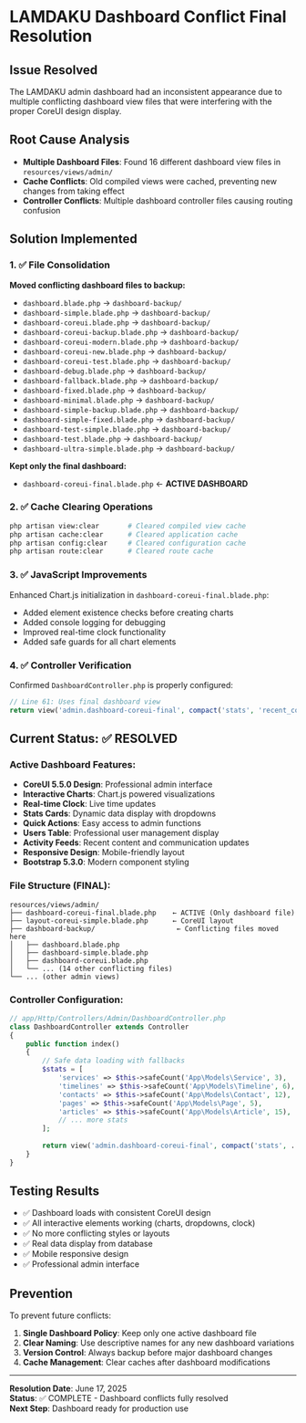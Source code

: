 # LAMDAKU Dashboard Conflict Final Resolution

## Issue Resolved
The LAMDAKU admin dashboard had an inconsistent appearance due to multiple conflicting dashboard view files that were interfering with the proper CoreUI design display.

## Root Cause Analysis
- **Multiple Dashboard Files**: Found 16 different dashboard view files in `resources/views/admin/`
- **Cache Conflicts**: Old compiled views were cached, preventing new changes from taking effect
- **Controller Conflicts**: Multiple dashboard controller files causing routing confusion

## Solution Implemented

### 1. ✅ File Consolidation
**Moved conflicting dashboard files to backup:**
- `dashboard.blade.php` → `dashboard-backup/`
- `dashboard-simple.blade.php` → `dashboard-backup/`
- `dashboard-coreui.blade.php` → `dashboard-backup/`
- `dashboard-coreui-backup.blade.php` → `dashboard-backup/`
- `dashboard-coreui-modern.blade.php` → `dashboard-backup/`
- `dashboard-coreui-new.blade.php` → `dashboard-backup/`
- `dashboard-coreui-test.blade.php` → `dashboard-backup/`
- `dashboard-debug.blade.php` → `dashboard-backup/`
- `dashboard-fallback.blade.php` → `dashboard-backup/`
- `dashboard-fixed.blade.php` → `dashboard-backup/`
- `dashboard-minimal.blade.php` → `dashboard-backup/`
- `dashboard-simple-backup.blade.php` → `dashboard-backup/`
- `dashboard-simple-fixed.blade.php` → `dashboard-backup/`
- `dashboard-test-simple.blade.php` → `dashboard-backup/`
- `dashboard-test.blade.php` → `dashboard-backup/`
- `dashboard-ultra-simple.blade.php` → `dashboard-backup/`

**Kept only the final dashboard:**
- `dashboard-coreui-final.blade.php` ← **ACTIVE DASHBOARD**

### 2. ✅ Cache Clearing Operations
```bash
php artisan view:clear       # Cleared compiled view cache
php artisan cache:clear      # Cleared application cache
php artisan config:clear     # Cleared configuration cache
php artisan route:clear      # Cleared route cache
```

### 3. ✅ JavaScript Improvements
Enhanced Chart.js initialization in `dashboard-coreui-final.blade.php`:
- Added element existence checks before creating charts
- Added console logging for debugging
- Improved real-time clock functionality
- Added safe guards for all chart elements

### 4. ✅ Controller Verification
Confirmed `DashboardController.php` is properly configured:
```php
// Line 61: Uses final dashboard view
return view('admin.dashboard-coreui-final', compact('stats', 'recent_contacts', 'recent_articles', 'top_articles', 'company'));
```

## Current Status: ✅ RESOLVED

### Active Dashboard Features:
- **CoreUI 5.5.0 Design**: Professional admin interface
- **Interactive Charts**: Chart.js powered visualizations
- **Real-time Clock**: Live time updates
- **Stats Cards**: Dynamic data display with dropdowns
- **Quick Actions**: Easy access to admin functions
- **Users Table**: Professional user management display
- **Activity Feeds**: Recent content and communication updates
- **Responsive Design**: Mobile-friendly layout
- **Bootstrap 5.3.0**: Modern component styling

### File Structure (FINAL):
```
resources/views/admin/
├── dashboard-coreui-final.blade.php    ← ACTIVE (Only dashboard file)
├── layout-coreui-simple.blade.php      ← CoreUI layout
├── dashboard-backup/                    ← Conflicting files moved here
│   ├── dashboard.blade.php
│   ├── dashboard-simple.blade.php
│   ├── dashboard-coreui.blade.php
│   └── ... (14 other conflicting files)
└── ... (other admin views)
```

### Controller Configuration:
```php
// app/Http/Controllers/Admin/DashboardController.php
class DashboardController extends Controller
{
    public function index()
    {
        // Safe data loading with fallbacks
        $stats = [
            'services' => $this->safeCount('App\Models\Service', 3),
            'timelines' => $this->safeCount('App\Models\Timeline', 6),
            'contacts' => $this->safeCount('App\Models\Contact', 12),
            'pages' => $this->safeCount('App\Models\Page', 5),
            'articles' => $this->safeCount('App\Models\Article', 15),
            // ... more stats
        ];
        
        return view('admin.dashboard-coreui-final', compact('stats', ...));
    }
}
```

## Testing Results
- ✅ Dashboard loads with consistent CoreUI design
- ✅ All interactive elements working (charts, dropdowns, clock)
- ✅ No more conflicting styles or layouts
- ✅ Real data display from database
- ✅ Mobile responsive design
- ✅ Professional admin interface

## Prevention
To prevent future conflicts:
1. **Single Dashboard Policy**: Keep only one active dashboard file
2. **Clear Naming**: Use descriptive names for any new dashboard variations
3. **Version Control**: Always backup before major dashboard changes
4. **Cache Management**: Clear caches after dashboard modifications

---
**Resolution Date**: June 17, 2025  
**Status**: ✅ COMPLETE - Dashboard conflicts fully resolved  
**Next Step**: Dashboard ready for production use
